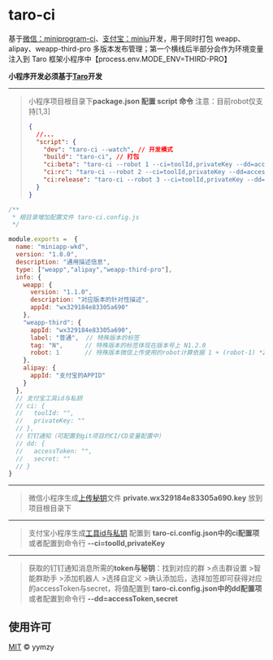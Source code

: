 # taro-ci

基于[微信：miniprogram-ci](https://developers.weixin.qq.com/miniprogram/dev/devtools/ci.html)、[支付宝：miniu](https://opendocs.alipay.com/mini/miniu/command-intro)开发，用于同时打包 weapp、alipay、weapp-third-pro 多版本发布管理；第一个横线后半部分会作为环境变量注入到 Taro 框架小程序中【process.env.MODE_ENV=THIRD-PRO】

**小程序开发必须基于[Taro](https://taro-docs.jd.com/)开发**

---

> 小程序项目根目录下**package.json 配置 script 命令** 注意：目前robot仅支持[1,3]
>
> ```json
> {
>   //...
>   "script": {
>     "dev": "taro-ci --watch", // 开发模式
>     "build": "taro-ci", // 打包
>     "ci:beta": "taro-ci --robot 1 --ci=toolId,privateKey --dd=accessToken,secret", // 发布 - 体验版
>     "ci:rc": "taro-ci --robot 2 --ci=toolId,privateKey --dd=accessToken,secret", // 发布 - 候选版
>     "ci:release": "taro-ci --robot 3 --ci=toolId,privateKey --dd=accessToken,secret" // 发布 - 正式版
>   }
> }
> ```

```js
/**
 * 根目录增加配置文件 taro-ci.config.js
 */

module.exports =  {
  name: "miniapp-wkd",
  version: "1.0.0",
  description: "通用描述信息",
  type: ["weapp","alipay","weapp-third-pro"],
  info: {
    weapp: {
      version: "1.1.0",
      description: "对应版本的针对性描述",
      appId: "wx329184e83305a690"
    },
    "weapp-third": {
      appId: "wx329184e83305a690",
      label: "普通",  // 特殊版本的标签
      tag: "N",      // 特殊版本的标签体现在版本号上 N1.2.0
      robot: 1       // 特殊版本微信上传使用的robot计算依据 1 + (robot-1) *2
    },
    alipay: {
      appId: "支付宝的APPID"
    }
  },
  // 支付宝工具id与私钥
  // ci: {
  //   toolId: "",
  //   privateKey: ""
  // },
  // 钉钉通知（可配置到git项目的CI/CD变量配置中）
  // dd: {
  //   accessToken: "",
  //   secret: ""
  // }
}
```

---

> 微信小程序生成[上传秘钥](https://developers.weixin.qq.com/miniprogram/dev/devtools/ci.html)文件 **private.wx329184e83305a690.key** 放到项目根目录下
---
> 支付宝小程序生成[工具id与私钥](https://opendocs.alipay.com/mini/miniu/command-intro#%E5%88%9D%E5%A7%8B%E5%8C%96%E9%85%8D%E7%BD%AE) 配置到 **taro-ci.config.json中的ci配置项** 或者配置到命令行 **--ci=toolId,privateKey**
---
> 获取的钉钉通知消息所需的**token与秘钥**：找到对应的群 >点击群设置 >智能群助手 >添加机器人 >选择自定义 >确认添加后，选择加签即可获得对应的accessToken与secret，将值配置到 **taro-ci.config.json中的dd配置项** 或者配置到命令行 **--dd=accessToken,secret**
## 使用许可

[MIT](LICENSE) © yymzy
